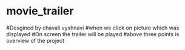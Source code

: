 # movie_trailer
#Desgined by  chavali vyshnavi
#when we click on picture which was displayed 
#On screen the trailer will be played 
#above three points is overview of the project
